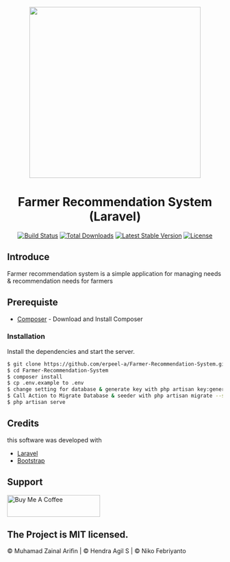 <p align="center"><a href="https://laravel.com" target="_blank"><img src="https://raw.githubusercontent.com/laravel/art/master/logo-lockup/5%20SVG/2%20CMYK/1%20Full%20Color/laravel-logolockup-cmyk-red.svg" width="400"></a></p>

<h1 align="center">
  Farmer Recommendation System (Laravel)
  <br>
</h1>            

<p align="center">
    <a href="https://travis-ci.org/laravel/framework"><img src="https://travis-ci.org/laravel/framework.svg" alt="Build Status"></a>
    <a href="https://packagist.org/packages/laravel/framework"><img src="https://poser.pugx.org/laravel/framework/d/total.svg" alt="Total Downloads"></a>
    <a href="https://packagist.org/packages/laravel/framework"><img src="https://poser.pugx.org/laravel/framework/v/stable.svg" alt="Latest Stable Version"></a>
    <a href="https://packagist.org/packages/laravel/framework"><img src="https://poser.pugx.org/laravel/framework/license.svg" alt="License"></a>
</p>

## Introduce
Farmer recommendation system is a simple application for managing needs & recommendation needs for farmers 

## Prerequiste
  - [Composer](https://getcomposer.org/) - Download and Install Composer


### Installation

Install the dependencies and start the server.

```sh
$ git clone https://github.com/erpeel-a/Farmer-Recommendation-System.git
$ cd Farmer-Recommendation-System
$ composer install
$ cp .env.example to .env
$ change setting for database & generate key with php artisan key:generate
$ Call Action to Migrate Database & seeder with php artisan migrate --seed
$ php artisan serve
```

## Credits
this software was developed with
- [Laravel](https://laravel.com/)
- [Bootstrap](https://getbootstrap.com/)

## Support

<a href="https://www.buymeacoffee.com/" target="_blank"><img src="https://cdn.buymeacoffee.com/buttons/default-violet.png" alt="Buy Me A Coffee" style="height: 51px !important;width: 217px !important;" ></a>

The Project is MIT licensed.
----

© Muhamad Zainal Arifin | © Hendra Agil S | © Niko Febriyanto 
